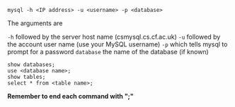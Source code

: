`mysql -h <IP address> -u <username> -p <database>`

The arguments are

`-h` followed by the server host name (csmysql.cs.cf.ac.uk)
`-u` followed by the account user name (use your MySQL username)
`-p` which tells mysql to prompt for a password
`database` the name of the database (if known)

```
show databases;
use <database name>;
show tables;
select * from <table name>;
```

**Remember to end each command with ";"**
